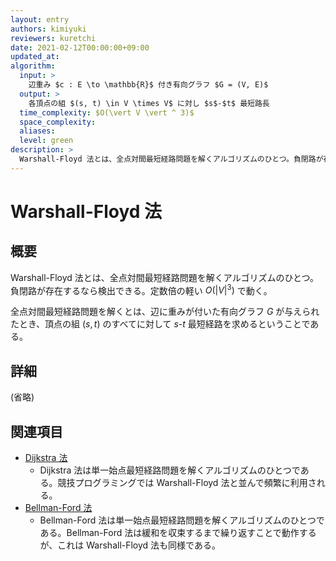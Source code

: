 ```yaml
---
layout: entry
authors: kimiyuki
reviewers: kuretchi
date: 2021-02-12T00:00:00+09:00
updated_at:
algorithm:
  input: >
    辺重み $c : E \to \mathbb{R}$ 付き有向グラフ $G = (V, E)$
  output: >
    各頂点の組 $(s, t) \in V \times V$ に対し $s$-$t$ 最短路長
  time_complexity: $O(\vert V \vert ^ 3)$
  space_complexity:
  aliases:
  level: green
description: >
  Warshall-Floyd 法とは、全点対間最短経路問題を解くアルゴリズムのひとつ。負閉路が存在するなら検出できる。定数倍の軽い $O(\vert V \vert ^ 3)$ で動く。
---
```


# Warshall-Floyd  法

## 概要

Warshall-Floyd 法とは、全点対間最短経路問題を解くアルゴリズムのひとつ。
負閉路が存在するなら検出できる。定数倍の軽い $O(\vert V \vert ^ 3)$ で動く。

全点対間最短経路問題を解くとは、辺に重みが付いた有向グラフ $G$ が与えられたとき、頂点の組 $(s, t)$ のすべてに対して $s$-$t$ 最短経路を求めるということである。

## 詳細

(省略)

## 関連項目

-   [Dijkstra 法](/dijkstra)
    -   Dijkstra 法は単一始点最短経路問題を解くアルゴリズムのひとつである。競技プログラミングでは Warshall-Floyd 法と並んで頻繁に利用される。
-   [Bellman-Ford 法](/bellman-ford)
    -   Bellman-Ford 法は単一始点最短経路問題を解くアルゴリズムのひとつである。Bellman-Ford 法は緩和を収束するまで繰り返すことで動作するが、これは Warshall-Floyd 法も同様である。

